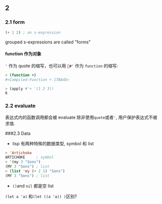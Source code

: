 ## 2

### 2.1 form

```lisp
(+ 1 2) ; an s-expression
```

grouped s-expressions are called "forms"

#### function 作为对象

`'` 作为 quote 的缩写，也可以用 `#'` 作为 `function` 的缩写:

```sh
> (function +)
#<Compiled-Function + 17BA4E>

> (apply #'+ '(1 2 3))
6
```

### 2.2 evaluate

表达式内的函数调用都会被 evaluate
除非使用`quote`或者`'`, 用户保护表达式不被求值.

###2.3 Data

- lisp 有两种特殊的数据类型, symbol 和 list

```lisp
> 'Artichoke
ARTICHOKE     ; symbol
> '(my 3 "Sons")
(MY 3 "Sons") ; list
> (list 'my (+ 2 1) "Sons")
(MY 3 "Sons") ; list
```

- `()`and `nil` 都是空 list

`(let a 'a)` 和`(let ((a 'a)) )`区别?
